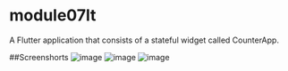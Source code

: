 # module07lt
 A Flutter application that consists of a stateful widget called CounterApp.

##Screenshorts
![image](https://github.com/Rokeya0/module07lt/assets/135530632/48b03836-06bc-4f01-858d-9a4d1f9697a0)
![image](https://github.com/Rokeya0/module07lt/assets/135530632/a755abcf-863f-4ec8-ae6c-a35e381d830d)
![image](https://github.com/Rokeya0/module07lt/assets/135530632/b8ea574f-81c9-4079-98b9-47f4bbb2e08a)

